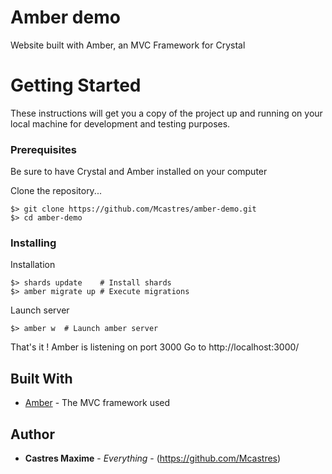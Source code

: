 # Amber demo

Website built with Amber, an MVC Framework for Crystal

# Getting Started

These instructions will get you a copy of the project up and running on your local machine for development and testing purposes.

### Prerequisites

Be sure to have Crystal and Amber installed on your computer

Clone the repository...

```
$> git clone https://github.com/Mcastres/amber-demo.git
$> cd amber-demo
```

### Installing

Installation
```
$> shards update	# Install shards
$> amber migrate up	# Execute migrations
```

Launch server
```
$> amber w	# Launch amber server
```

That's it !
Amber is listening on port 3000
Go to http://localhost:3000/

## Built With

* [Amber](https://amberframework.org/) - The MVC framework used

## Author

* **Castres Maxime** - *Everything* - (https://github.com/Mcastres)
